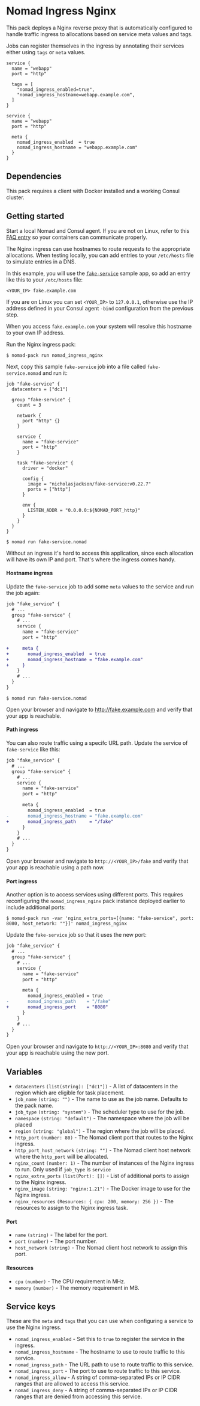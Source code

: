 # Nomad Ingress Nginx

This pack deploys a Nginx reverse proxy that is automatically configured to
handle traffic ingress to allocations based on service meta values and tags.

Jobs can register themselves in the ingress by annotating their services either
using `tags` or `meta` values.

```hcl
service {
  name = "webapp"
  port = "http"

  tags = [
    "nomad_ingress_enabled=true",
    "nomad_ingress_hostname=webapp.example.com",
  ]
}
```

```hcl
service {
  name = "webapp"
  port = "http"

  meta {
    nomad_ingress_enabled  = true
    nomad_ingress_hostname = "webapp.example.com"
  }
}
```

## Dependencies

This pack requires a client with Docker installed and a working Consul cluster.

## Getting started

Start a local Nomad and Consul agent. If you are not on Linux, refer to this
[FAQ entry][nomad_docs_faq] so your containers can communicate properly.

The Nginx ingress can use hostnames to route requests to the appropriate
allocations. When testing locally, you can add entries to your `/etc/hosts` file
to simulate entries in a DNS.

In this example, you will use the [`fake-service`] sample app, so add an entry
like this to your `/etc/hosts` file:

```
<YOUR_IP> fake.example.com
```

If you are on Linux you can set `<YOUR_IP>` to `127.0.0.1`, otherwise use the IP
address defined in your Consul agent `-bind` configuration from the previous
step.

When you access `fake.example.com` your system will resolve this hostname to
your own IP address.

Run the Nginx ingress pack:

```shell-session
$ nomad-pack run nomad_ingress_nginx
```

Next, copy this sample `fake-service` job into a file called
`fake-service.nomad` and run it:

```hcl
job "fake-service" {
  datacenters = ["dc1"]

  group "fake-service" {
    count = 3

    network {
      port "http" {}
    }

    service {
      name = "fake-service"
      port = "http"
    }

    task "fake-service" {
      driver = "docker"

      config {
        image = "nicholasjackson/fake-service:v0.22.7"
        ports = ["http"]
      }

      env {
        LISTEN_ADDR = "0.0.0.0:${NOMAD_PORT_http}"
      }
    }
  }
}
```

```shell-session
$ nomad run fake-service.nomad
```

Without an ingress it's hard to access this application, since each allocation
will have its own IP and port. That's where the ingress comes handy.

#### Hostname ingress

Update the `fake-service` job to add some `meta` values to the service and run
the job again:

```diff
job "fake_service" {
  # ...
  group "fake-service" {
    # ...
    service {
      name = "fake-service"
      port = "http"

+     meta {
+       nomad_ingress_enabled  = true
+       nomad_ingress_hostname = "fake.example.com"
+     }
    }
    # ...
  }
}
```

```shell-session
$ nomad run fake-service.nomad
```

Open your browser and navigate to http://fake.example.com and verify that your
app is reachable.

#### Path ingress

You can also route traffic using a specifc URL path. Update the service of
`fake-service` like this:

```diff
job "fake_service" {
  # ...
  group "fake-service" {
    # ...
    service {
      name = "fake-service"
      port = "http"

      meta {
        nomad_ingress_enabled  = true
-       nomad_ingress_hostname = "fake.example.com"
+       nomad_ingress_path     = "/fake"
      }
    }
    # ...
  }
}
```

Open your browser and navigate to `http://<YOUR_IP>/fake` and verify that your
app is reachable using a path now.

#### Port ingress

Another option is to access services using different ports. This requires
reconfiguring the `nomad_ingress_nginx` pack instance deployed earlier to
include additional ports:

```shell-session
$ nomad-pack run -var 'nginx_extra_ports=[{name: "fake-service", port: 8080, host_network: ""}]' nomad_ingress_nginx
```

Update the `fake-service` job so that it uses the new port:

```diff
job "fake_service" {
  # ...
  group "fake-service" {
    # ...
    service {
      name = "fake-service"
      port = "http"

      meta {
        nomad_ingress_enabled = true
-       nomad_ingress_path    = "/fake"
+       nomad_ingress_port    = "8080"
      }
    }
    # ...
  }
}
```

Open your browser and navigate to `http://<YOUR_IP>:8080` and verify that your
app is reachable using the new port.

## Variables

- `datacenters` `(list(string): ["dc1"])` - A list of datacenters in the region
  which are eligible for task placement.
- `job_name` `(string: "")` - The name to use as the job name. Defaults to the
  pack name.
- `job_type` `(string: "system")` - The scheduler type to use for the job.
- `namespace` `(string: "default")` - The namespace where the job will be
  placed
- `region` `(string: "global")` - The region where the job will be placed.
- `http_port` `(number: 80)` - The Nomad client port that routes to the Nginx
  ingress.
- `http_port_host_network` `(string: "")` - The Nomad client host network where
  the `http_port` will be allocated.
- `nginx_count` `(number: 1)` - The number of instances of the Nginx ingress to
  run. Only used if `job_type` is `service`
- `nginx_extra_ports` `(list(Port): [])` - List of additional ports to
  assign to the Nginx ingress.
- `nginx_image` `(string: "nginx:1.21")` - The Docker image to use for the Nginx
  ingress.
- `nginx_resources` `(Resources: { cpu: 200, memory: 256 })` - The
  resources to assign to the Nginx ingress task.

#### Port

- `name` `(string)` - The label for the port.
- `port` `(number)` - The port number.
- `host_network` `(string)` - The Nomad client host network to assign this port.

#### Resources

- `cpu` `(number)` - The CPU requirement in MHz.
- `memory` `(number)` - The memory requirement in MB.

## Service keys

These are the `meta` and `tags` that you can use when configuring a service to
use the Nginx ingress.

- `nomad_ingress_enabled` - Set this to `true` to register the service in the
  ingress.
- `nomad_ingress_hostname` - The hostname to use to route traffic to this
  service.
- `nomad_ingress_path` - The URL path to use to route traffic to this service.
- `nomad_ingress_port` - The port to use to route traffic to this service.
- `nomad_ingress_allow` - A string of comma-separated IPs or IP CIDR ranges that
  are allowed to access this service.
- `nomad_ingress_deny` - A string of comma-separated IPs or IP CIDR ranges that
  are denied from accessing this service.

[`fake-service`]: https://github.com/nicholasjackson/fake-service
[nomad_docs_faq]: https://www.nomadproject.io/docs/faq#q-how-to-connect-to-my-host-network-when-using-docker-desktop-windows-and-macos
